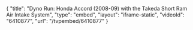 {
    "title": "Dyno Run: Honda Accord (2008-09) with the Takeda Short Ram Air Intake System",
    "type": "embed",
    "layout": "iframe-static",
    "videoId": "6410877",
    "url": "\/tvpembed\/6410877"
}